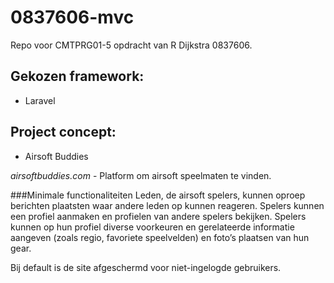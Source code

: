 # 0837606-mvc
Repo voor CMTPRG01-5 opdracht van R Dijkstra 0837606.

## Gekozen framework:
* Laravel

## Project concept:
* Airsoft Buddies

*airsoftbuddies.com* - Platform om airsoft speelmaten te vinden.

###Minimale functionaliteiten
Leden, de airsoft spelers, kunnen oproep berichten plaatsten waar andere leden op kunnen reageren. Spelers kunnen een profiel aanmaken en profielen van andere spelers bekijken. Spelers kunnen op hun profiel diverse voorkeuren en gerelateerde informatie aangeven (zoals regio, favoriete speelvelden) en foto’s plaatsen van hun gear.

Bij default is de site afgeschermd voor niet-ingelogde gebruikers.
